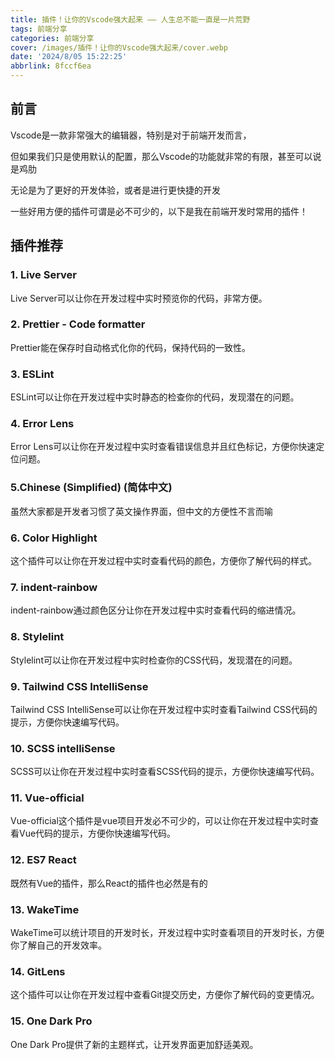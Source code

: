 ```yaml
---
title: 插件！让你的Vscode强大起来 —— 人生总不能一直是一片荒野
tags: 前端分享
categories: 前端分享
cover: /images/插件！让你的Vscode强大起来/cover.webp
date: '2024/8/05 15:22:25'
abbrlink: 8fccf6ea
---
```


## 前言

Vscode是一款非常强大的编辑器，特别是对于前端开发而言，

但如果我们只是使用默认的配置，那么Vscode的功能就非常的有限，甚至可以说是鸡肋

无论是为了更好的开发体验，或者是进行更快捷的开发

一些好用方便的插件可谓是必不可少的，以下是我在前端开发时常用的插件！

## 插件推荐

### 1. Live Server

Live Server可以让你在开发过程中实时预览你的代码，非常方便。

### 2. Prettier - Code formatter

Prettier能在保存时自动格式化你的代码，保持代码的一致性。

### 3. ESLint

ESLint可以让你在开发过程中实时静态的检查你的代码，发现潜在的问题。

### 4. Error Lens

Error Lens可以让你在开发过程中实时查看错误信息并且红色标记，方便你快速定位问题。

### 5.Chinese (Simplified) (简体中文) 

虽然大家都是开发者习惯了英文操作界面，但中文的方便性不言而喻

### 6. Color Highlight

这个插件可以让你在开发过程中实时查看代码的颜色，方便你了解代码的样式。

### 7. indent-rainbow

indent-rainbow通过颜色区分让你在开发过程中实时查看代码的缩进情况。


### 8. Stylelint

Stylelint可以让你在开发过程中实时检查你的CSS代码，发现潜在的问题。

### 9. Tailwind CSS IntelliSense

Tailwind CSS IntelliSense可以让你在开发过程中实时查看Tailwind CSS代码的提示，方便你快速编写代码。

### 10. SCSS intelliSense

SCSS可以让你在开发过程中实时查看SCSS代码的提示，方便你快速编写代码。

### 11. Vue-official

Vue-official这个插件是vue项目开发必不可少的，可以让你在开发过程中实时查看Vue代码的提示，方便你快速编写代码。

### 12. ES7 React

既然有Vue的插件，那么React的插件也必然是有的

### 13. WakeTime

WakeTime可以统计项目的开发时长，开发过程中实时查看项目的开发时长，方便你了解自己的开发效率。

### 14. GitLens

这个插件可以让你在开发过程中查看Git提交历史，方便你了解代码的变更情况。

### 15. One Dark Pro

One Dark Pro提供了新的主题样式，让开发界面更加舒适美观。
